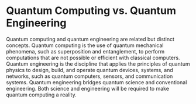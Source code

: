# Quantum Computing vs. Quantum Engineering

Quantum computing and quantum engineering are related but distinct concepts. Quantum computing is the use of quantum mechanical phenomena, such as superposition and entanglement, to perform computations that are not possible or efficient with classical computers. Quantum engineering is the discipline that applies the principles of quantum physics to design, build, and operate quantum devices, systems, and networks, such as quantum computers, sensors, and communication systems. Quantum engineering bridges quantum science and conventional engineering. Both science and engineering will be required to make quantum computing a reality.

